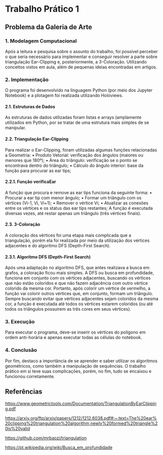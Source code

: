 # Trabalho Prático 1
## Problema da Galeria de Arte

### 1.	Modelagem Computacional
Após a leitura e pesquisa sobre o assunto do trabalho, foi possível perceber o que seria necessário para implementar e conseguir resolver a parte sobre triangulação Ear-Clipping e, posteriormente, a 3-Coloração. Utilizando conceitos vistos em aula, além de pequenas ideias encontradas em artigos.

### 2.	Implementação
O programa foi desenvolvido na linguagem Python (por meio dos Jupyter Notebook) e a plotagem foi realizada utilizando Holoviews.
#### 2.1.	Estruturas de Dados
As estruturas de dados utilizadas foram listas e arrays (amplamente utilizados em Python, por se tratar de uma estrutura mais simples de se manipular.
#### 2.2.	Triangulação Ear-Clipping
Para realizar o Ear-Clipping, foram utilizadas algumas funções relacionadas a Geometria:
•	Produto Vetorial: verificação dos ângulos (maiores ou menores que 180º);
•	Área do triângulo: verificação se o ponto se encontrava dentro do triângulo;
•	Cálculo do ângulo interior: base da função para procurar as ear tips;
#### 2.2.1.	Função verificaEar
A função que procura e remove as ear tips funciona da seguinte forma:
•	Procurar a ear tip com menor ângulo;
•	Formar um triângulo com os vértices (Vi-1, Vi, Vi+1);
•	Remover o vértice Vi;
•	Atualizar as conexões entre os vértices e os status das ear tips restantes;
A função é executada diversas vezes, até restar apenas um triângulo (três vértices finais).
#### 2.3.	3-Coloração
A coloração dos vértices foi uma etapa mais complicada que a triangulação, porém ela foi realizada por meio da utilização dos vértices adjacentes e do algoritmo DFS (Depth-First Search).
#### 2.3.1.	Algoritmo DFS (Depth-First Search)
Após uma adaptação no algoritmo DFS, que antes realizava a busca em grafos, a coloração ficou mais simples. A DFS ou busca em profundidade, funciona em conjunto com os vértices adjacentes, buscando os vértices que não estão coloridos e que não fazem adjacência com outro vértice colorido da mesma cor.
Portanto, após colorir um vértice de vermelho, a função vai colorir outros vértices que, em conjunto, formam um triângulo. Sempre buscando evitar que vértices adjacentes sejam coloridos da mesma cor, a função é executada até todos os vértices estarem coloridos (ou até todos os triângulos possuírem as três cores em seus vértices).

### 3. Execução
Para executar o programa, deve-se inserir os vértices do polígono em ordem anti-horária e apenas executar todas as células do notebook.

### 4.	Conclusão
Por fim, destaco a importância de se aprender e saber utilizar os algoritmos geométricos, como também a manipulação de sequências. O trabalho prático em si teve suas complicações, porém, no fim, tudo se encaixou e funcionou corretamente.

## Referências
https://www.geometrictools.com/Documentation/TriangulationByEarClipping.pdf

https://arxiv.org/ftp/arxiv/papers/1212/1212.6038.pdf#:~:text=The%20ear%20clipping%20triangulation%20algorithm,newly%20formed%20triangle%20is%20valid

https://github.com/mrbaozi/triangulation

https://pt.wikipedia.org/wiki/Busca_em_profundidade
